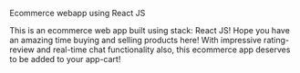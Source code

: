 Ecommerce webapp using React JS

This is an ecommerce web app built using stack: React JS! Hope you have an amazing time buying and selling products here! With impressive rating-review and real-time chat functionality also, this ecommerce app deserves to be added to your app-cart!
